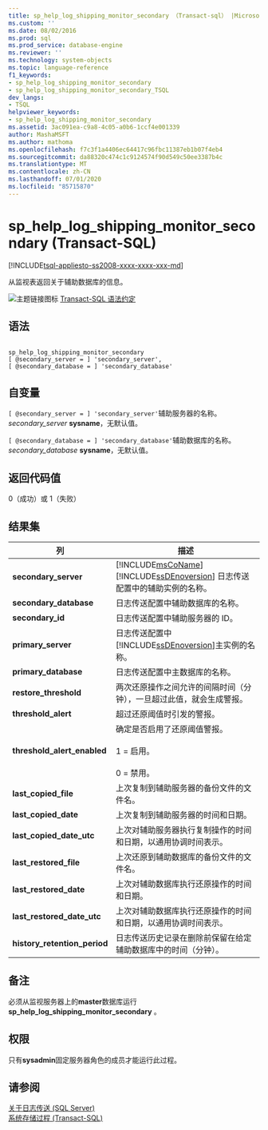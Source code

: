 ```yaml
---
title: sp_help_log_shipping_monitor_secondary （Transact-sql） |Microsoft Docs
ms.custom: ''
ms.date: 08/02/2016
ms.prod: sql
ms.prod_service: database-engine
ms.reviewer: ''
ms.technology: system-objects
ms.topic: language-reference
f1_keywords:
- sp_help_log_shipping_monitor_secondary
- sp_help_log_shipping_monitor_secondary_TSQL
dev_langs:
- TSQL
helpviewer_keywords:
- sp_help_log_shipping_monitor_secondary
ms.assetid: 3ac091ea-c9a8-4c05-a0b6-1ccf4e001339
author: MashaMSFT
ms.author: mathoma
ms.openlocfilehash: f7c3f1a4406ec64417c96fbc11387eb1b07f4eb4
ms.sourcegitcommit: da88320c474c1c9124574f90d549c50ee3387b4c
ms.translationtype: MT
ms.contentlocale: zh-CN
ms.lasthandoff: 07/01/2020
ms.locfileid: "85715870"
---
```

# <a name="sp_help_log_shipping_monitor_secondary-transact-sql"></a>sp_help_log_shipping_monitor_secondary (Transact-SQL)
[!INCLUDE[tsql-appliesto-ss2008-xxxx-xxxx-xxx-md](../../includes/applies-to-version/sqlserver.md)]

  从监视表返回关于辅助数据库的信息。  
  
 
 ![主题链接图标](../../database-engine/configure-windows/media/topic-link.gif "“主题链接”图标") [Transact-SQL 语法约定](../../t-sql/language-elements/transact-sql-syntax-conventions-transact-sql.md)  
  
## <a name="syntax"></a>语法  
  
```  
  
sp_help_log_shipping_monitor_secondary  
[ @secondary_server = ] 'secondary_server',  
[ @secondary_database = ] 'secondary_database'  
```  
  
## <a name="arguments"></a>自变量  
`[ @secondary_server = ] 'secondary_server'`辅助服务器的名称。 *secondary_server* **sysname**，无默认值。  
  
`[ @secondary_database = ] 'secondary_database'`辅助数据库的名称。 *secondary_database* **sysname**，无默认值。  
  
## <a name="return-code-values"></a>返回代码值  
 0（成功）或 1（失败）  
  
## <a name="result-sets"></a>结果集  
  
|列|描述|  
|------------|-----------------|  
|**secondary_server**|[!INCLUDE[msCoName](../../includes/msconame-md.md)] [!INCLUDE[ssDEnoversion](../../includes/ssdenoversion-md.md)] 日志传送配置中的辅助实例的名称。|  
|**secondary_database**|日志传送配置中辅助数据库的名称。|  
|**secondary_id**|日志传送配置中辅助服务器的 ID。|  
|**primary_server**|日志传送配置中 [!INCLUDE[ssDEnoversion](../../includes/ssdenoversion-md.md)]主实例的名称。|  
|**primary_database**|日志传送配置中主数据库的名称。|  
|**restore_threshold**|两次还原操作之间允许的间隔时间（分钟），一旦超过此值，就会生成警报。|  
|**threshold_alert**|超过还原阈值时引发的警报。|  
|**threshold_alert_enabled**|确定是否启用了还原阈值警报。<br /><br /> 1 = 启用。<br /><br /> 0 = 禁用。|  
|**last_copied_file**|上次复制到辅助服务器的备份文件的文件名。|  
|**last_copied_date**|上次复制到辅助服务器的时间和日期。|  
|**last_copied_date_utc**|上次对辅助服务器执行复制操作的时间和日期，以通用协调时间表示。|  
|**last_restored_file**|上次还原到辅助数据库的备份文件的文件名。|  
|**last_restored_date**|上次对辅助数据库执行还原操作的时间和日期。|  
|**last_restored_date_utc**|上次对辅助数据库执行还原操作的时间和日期，以通用协调时间表示。|  
|**history_retention_period**|日志传送历史记录在删除前保留在给定辅助数据库中的时间（分钟）。|  
  
## <a name="remarks"></a>备注  
 必须从监视服务器上的**master**数据库运行**sp_help_log_shipping_monitor_secondary** 。  
  
## <a name="permissions"></a>权限  
 只有**sysadmin**固定服务器角色的成员才能运行此过程。  
  
## <a name="see-also"></a>请参阅  
 [关于日志传送 (SQL Server)](../../database-engine/log-shipping/about-log-shipping-sql-server.md)   
 [系统存储过程 (Transact-SQL)](../../relational-databases/system-stored-procedures/system-stored-procedures-transact-sql.md)  
  
  
